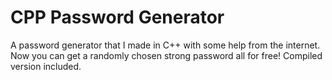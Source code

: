 # CPP Password Generator
A password generator that I made in C++ with some help from the internet. Now you can get a randomly chosen strong password all for free! Compiled version included.
